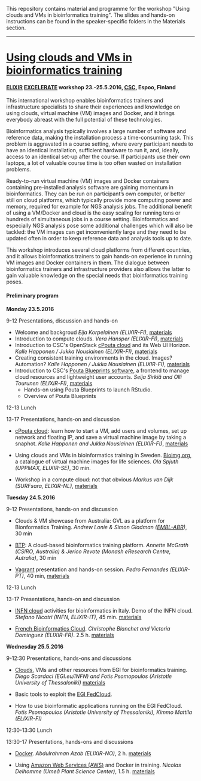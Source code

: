 This repository contains material and programme for the workshop "Using clouds and VMs in bioinformatics training". The slides and hands-on instructions can be found in the speaker-specific folders in the Materials section.

---
# [Using clouds and VMs in bioinformatics training](https://csc.fi/web/training/-/cloud-vm-bioinformatics)
#### [ELIXIR](https://www.elixir-europe.org/) [EXCELERATE](https://www.elixir-europe.org/excelerate) workshop 23.-25.5.2016, [CSC](https://www.csc.fi/how-to-reach-us), Espoo, Finland

This international workshop enables bioinformatics trainers and infrastructure specialists to share their experiences and knowledge on using clouds, virtual machine (VM) images and Docker, and it brings everybody abreast with the full potential of these technologies.

Bioinformatics analysis typically involves a large number of software and reference data, making the installation process a time-consuming task. This problem is aggravated in a course setting, where every participant needs to have an identical installation, sufficient hardware to run it, and, ideally, access to an identical set-up after the course. If participants use their own laptops, a lot of valuable course time is too often wasted on installation problems.

Ready-to-run virtual machine (VM) images and Docker containers containing pre-installed analysis software are gaining momentum in bioinformatics. They can be run on participant’s own computer, or better still on cloud platforms, which typically provide more computing power and memory, required for example for NGS analysis jobs. The additional benefit of using a VM/Docker and cloud is the easy scaling for running tens or hundreds of simultaneous jobs in a course setting. Bioinformatics and especially NGS analysis pose some additional challenges which will also be tackled: the VM images can get inconveniently large and they need to be updated often in order to keep reference data and analysis tools up to date.

This workshop introduces several cloud platforms from different countries, and it allows bioinformatics trainers to gain hands-on experience in running VM images and Docker containers in them. The dialogue between bioinformatics trainers and infrastructure providers also allows the latter to gain valuable knowledge on the special needs that bioinformatics training poses. 

#### Preliminary program

**Monday 23.5.2016**

9-12 Presentations, discussion and hands-on

- Welcome and backgroud *Eija Korpelainen (ELIXIR-FI)*, [materials](/materials/EijaKorpelainen)
- Introduction to compute clouds. *Vera Hansper (ELIXIR-FI)*, [materials](/materials/VeraHansper)
- Introduction to CSC's OpenStack [cPouta cloud](https://research.csc.fi/pouta-user-guide) and its Web UI Horizon. *Kalle Happonen / Jukka Nousiainen (ELIXIR-FI)*, [materials](/materials/elixir-fi)
- Creating consistent training environments in the cloud. Images? Automation? *Kalle Happonen / Jukka Nousiainen (ELIXIR-FI)*, [materials](/materials/elixir-fi)
- Introduction to CSC's [Pouta Blueprints software](https://github.com/CSC-IT-Center-for-Science/pouta-blueprints), a frontend to manage cloud resources and lightweight user accounts. *Seija Sirkiä and Olli Tourunen (ELIXIR-FI)*, [materials](/materials/PoutaBlueprints)
    - Hands-on using Pouta Blueprints to launch RStudio.
    - Overview of Pouta Blueprints
    
12-13 Lunch

13-17 Presentations, hands-on and discussion

- [cPouta cloud](https://research.csc.fi/pouta-user-guide): learn how to start a VM, add users and volumes, set up network and floating IP, and save a virtual machine image by taking a snaphot. *Kalle Happonen and Jukka Nousiainen (ELIXIR-FI)*, [materials](/materials/elixir-fi)

- Using clouds and VMs in bioinformatics training in Sweden. [Bioimg.org](https://bioimg.org/), a catalogue of virtual machine images for life sciences. *Ola Spjuth (UPPMAX, ELIXIR-SE)*, 30 min. 

- Workshop in a compute cloud: not that obvious *Markus van Dijk (SURFsara, ELIXIR-NL)*, [materials](/materials/Markus%20van%20Dijk)

**Tuesday 24.5.2016**

9-12 Presentations, hands-on and discussion

- Clouds & VM showcase from Australia: GVL as a platform for Bionformatics Training. *Andrew Lonie & Simon Gladman ([EMBL-ABR](https://www.embl-abr.org.au))*, 30 min

- [BTP](http://bib.oxfordjournals.org/content/early/2016/04/14/bib.bbw032.long): A cloud-based bioinformatics training platform. *Annette McGrath (CSIRO, Australia) & Jerico Revote (Monash eResearch Centre, Autralia)*, 30 min

- [Vagrant](https://www.vagrantup.com/) presentation and hands-on session. *Pedro Fernandes (ELIXIR-PT)*, 40 min, [materials](/materials/Pedro_Fernandes)

12-13 Lunch

13-17 Presentations, hands-on and discussion

- [INFN cloud](http://www.recas-bari.it/index.php/en/) activities for bioinformatics in Italy. Demo of the INFN cloud. *Stefano Nicotri (INFN, ELIXIR-IT)*, 45 min. [materials](/materials/stefano_nicotri)

- [French Bioinformatics Cloud](http://www.france-bioinformatique.fr/en/cloud). *Christophe Blanchet and Victoria Dominguez (ELIXIR-FR)*. 2.5 h. [materials](/materials/IFBcloud)

**Wednesday 25.5.2016**

9-12:30 Presentations, hands-ons and discussions

- [Clouds](https://www.egi.eu/solutions/fed-cloud/), VMs and other resources from EGI for bioinformatics training. *Diego Scardaci (EGI.eu/INFN) and Fotis Psomopoulos (Aristotle University of Thessaloniki)* [materials](/materials/Diego-Scardaci)

- Basic tools to exploit the [EGI FedCloud](https://www.egi.eu/solutions/fed-cloud/). 

- How to use bioinformatic applications running on the EGI FedCloud. *Fotis Psomopoulos (Aristotle University of Thessaloniki), Kimmo Mattila (ELIXIR-FI)*

12:30-13:30 Lunch

13:30-17 Presentations, hands-ons and discussions

- [Docker](https://www.docker.com/). *Abdulrahman Azab (ELIXIR-NO)*, 2 h. [materials](/materials/Docker)
 
- Using [Amazon Web Services (AWS)](https://aws.amazon.com/?nc2=h_lg) and Docker in training. *Nicolas Delhomme (Umeå Plant Science Center)*, 1.5 h. [materials](/materials/NicolasDelhomme)



